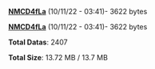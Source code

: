 [**NMCD4fLa**](/data/NMCD4fLa.txt) (10/11/22 - 03:41)- 3622 bytes

[**NMCD4fLa**](/data/NMCD4fLa.txt) (10/11/22 - 03:41)- 3622 bytes

**Total Datas**: 2407

**Total Size**: 13.72 MB / 13.7 MB